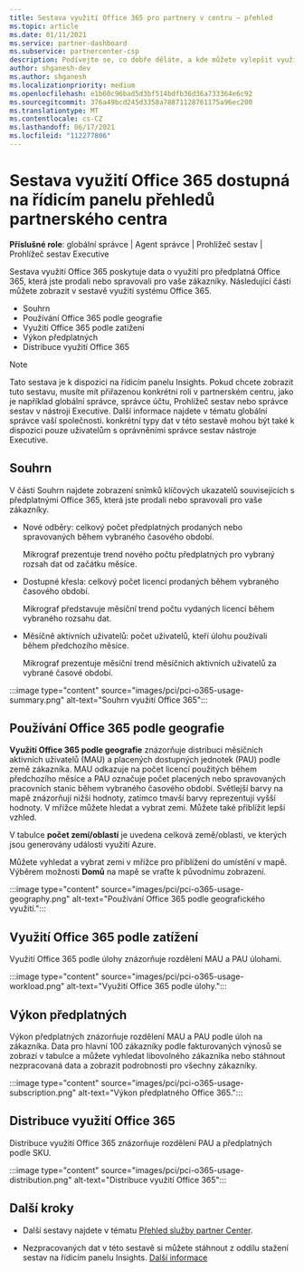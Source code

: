 ```yaml
---
title: Sestava využití Office 365 pro partnery v centru – přehled
ms.topic: article
ms.date: 01/11/2021
ms.service: partner-dashboard
ms.subservice: partnercenter-csp
description: Podívejte se, co dobře děláte, a kde můžete vylepšit využití předplatných Office 365, které pro vaše zákazníky prodáváte nebo spravujete.
author: shganesh-dev
ms.author: shganesh
ms.localizationpriority: medium
ms.openlocfilehash: e1b60c96bad5d3bf514bdfb36d36a733364e6c92
ms.sourcegitcommit: 376a49bcd245d3358a78871128761175a96ec200
ms.translationtype: MT
ms.contentlocale: cs-CZ
ms.lasthandoff: 06/17/2021
ms.locfileid: "112277806"
---
```

# <a name="office-365-usage-report-available-from-the-partner-center-insights-dashboard"></a>Sestava využití Office 365 dostupná na řídicím panelu přehledů partnerského centra

**Příslušné role**: globální správce | Agent správce | Prohlížeč sestav | Prohlížeč sestav Executive

Sestava využití Office 365 poskytuje data o využití pro předplatná Office 365, která jste prodali nebo spravovali pro vaše zákazníky. Následující části můžete zobrazit v sestavě využití systému Office 365.

- Souhrn
- Používání Office 365 podle geografie
- Využití Office 365 podle zatížení
- Výkon předplatných
- Distribuce využití Office 365

 > [!NOTE]
 > Tato sestava je k dispozici na řídicím panelu Insights. Pokud chcete zobrazit tuto sestavu, musíte mít přiřazenou konkrétní roli v partnerském centru, jako je například globální správce, správce účtu, Prohlížeč sestav nebo správce sestav v nástroji Executive. Další informace najdete v tématu globální správce vaší společnosti. konkrétní typy dat v této sestavě mohou být také k dispozici pouze uživatelům s oprávněními správce sestav nástroje Executive.

## <a name="summary"></a>Souhrn

V části Souhrn najdete zobrazení snímků klíčových ukazatelů souvisejících s předplatnými Office 365, která jste prodali nebo spravovali pro vaše zákazníky.  

- Nové odběry: celkový počet předplatných prodaných nebo spravovaných během vybraného časového období.

   Mikrograf prezentuje trend nového počtu předplatných pro vybraný rozsah dat od začátku měsíce.

- Dostupné křesla: celkový počet licencí prodaných během vybraného časového období.

   Mikrograf představuje měsíční trend počtu vydaných licencí během vybraného rozsahu dat.

- Měsíčně aktivních uživatelů: počet uživatelů, kteří úlohu používali během předchozího měsíce. 

   Mikrograf prezentuje měsíční trend měsíčních aktivních uživatelů za vybrané časové období.

:::image type="content" source="images/pci/pci-o365-usage-summary.png" alt-text="Souhrn využití Office 365":::

## <a name="office-365-usage-by-geography"></a>Používání Office 365 podle geografie

**Využití Office 365 podle geografie** znázorňuje distribuci měsíčních aktivních uživatelů (MAU) a placených dostupných jednotek (PAU) podle země zákazníka. MAU odkazuje na počet licencí použitých během předchozího měsíce a PAU označuje počet placených nebo spravovaných pracovních stanic během vybraného časového období. Světlejší barvy na mapě znázorňují nižší hodnoty, zatímco tmavší barvy reprezentují vyšší hodnoty. V mřížce můžete hledat a vybrat zemi. Můžete také přiblížit lepší vzhled.

V tabulce **počet zemí/oblastí** je uvedena celková země/oblasti, ve kterých jsou generovány události využití Azure.

Můžete vyhledat a vybrat zemi v mřížce pro přiblížení do umístění v mapě. Výběrem možnosti **Domů** na mapě se vraťte k původnímu zobrazení.


:::image type="content" source="images/pci/pci-o365-usage-geography.png" alt-text="Používání Office 365 podle geografického využití.":::

## <a name="office-365-usage-by-workload"></a>Využití Office 365 podle zatížení

Využití Office 365 podle úlohy znázorňuje rozdělení MAU a PAU úlohami.

:::image type="content" source="images/pci/pci-o365-usage-workload.png" alt-text="Využití Office 365 podle úlohy.":::

## <a name="subscriptions-performance"></a>Výkon předplatných

Výkon předplatných znázorňuje rozdělení MAU a PAU podle úloh na zákazníka. Data pro hlavní 100 zákazníky podle fakturovaných výnosů se zobrazí v tabulce a můžete vyhledat libovolného zákazníka nebo stáhnout nezpracovaná data a zobrazit podrobnosti pro všechny zákazníky.

:::image type="content" source="images/pci/pci-o365-usage-subscription.png" alt-text="Výkon předplatného Office 365.":::

## <a name="office-365-usage-distribution"></a>Distribuce využití Office 365

Distribuce využití Office 365 znázorňuje rozdělení PAU a předplatných podle SKU.

:::image type="content" source="images/pci/pci-o365-usage-distribution.png" alt-text="Distribuce využití Office 365":::

## <a name="next-steps"></a>Další kroky

- Další sestavy najdete v tématu [Přehled služby partner Center](partner-center-insights.md).

- Nezpracovaných dat v této sestavě si můžete stáhnout z oddílu stažení sestav na řídicím panelu Insights. [Další informace](pci-download-reports.md) 
